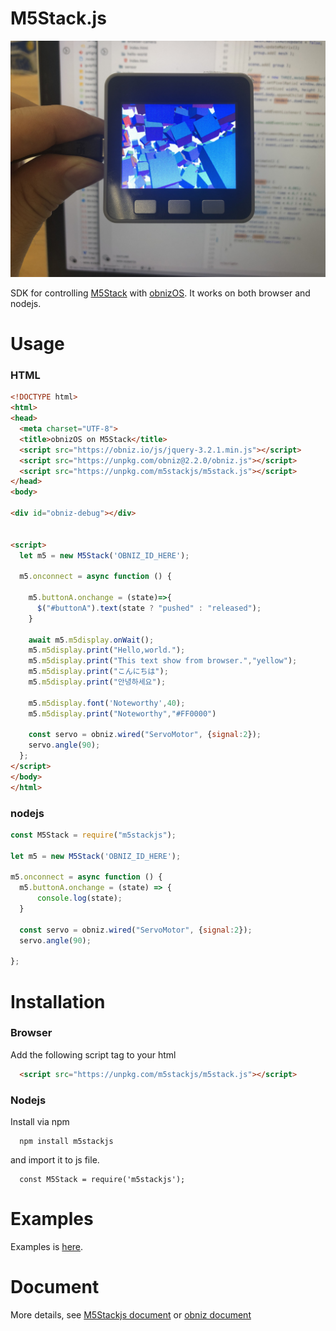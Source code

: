 # M5Stack.js


![3d cubes](examples/html/display/3d-cubes/3d-cubes.JPG)

SDK for controlling [M5Stack](https://m5stack.com/) with [obnizOS](https://obniz.io).
It works on both browser and nodejs.


# Usage

### HTML

```html
<!DOCTYPE html>
<html>
<head>
  <meta charset="UTF-8">
  <title>obnizOS on M5Stack</title>
  <script src="https://obniz.io/js/jquery-3.2.1.min.js"></script>
  <script src="https://unpkg.com/obniz@2.2.0/obniz.js"></script>
  <script src="https://unpkg.com/m5stackjs/m5stack.js"></script>
</head>
<body>

<div id="obniz-debug"></div>


<script>
  let m5 = new M5Stack('OBNIZ_ID_HERE');

  m5.onconnect = async function () {

    m5.buttonA.onchange = (state)=>{
      $("#buttonA").text(state ? "pushed" : "released");
    }

    await m5.m5display.onWait();
    m5.m5display.print("Hello,world.");
    m5.m5display.print("This text show from browser.","yellow");
    m5.m5display.print("こんにちは");
    m5.m5display.print("안녕하세요");

    m5.m5display.font('Noteworthy',40);
    m5.m5display.print("Noteworthy","#FF0000")

	const servo = obniz.wired("ServoMotor", {signal:2});
	servo.angle(90);
  };
</script>
</body>
</html>
```


### nodejs

```javascript
const M5Stack = require("m5stackjs");

let m5 = new M5Stack('OBNIZ_ID_HERE');

m5.onconnect = async function () {
  m5.buttonA.onchange = (state) => {
      console.log(state);
  }
  
  const servo = obniz.wired("ServoMotor", {signal:2});
  servo.angle(90);

};

```

# Installation

### Browser
Add the following script tag to your html

```html
  <script src="https://unpkg.com/m5stackjs/m5stack.js"></script>
```

### Nodejs
Install via npm

```
  npm install m5stackjs
```

and import it to js file.

```nodejs
  const M5Stack = require('m5stackjs');
```


# Examples

Examples is [here](/examples).

# Document
More details, see [M5Stackjs document](https://obniz.github.io/m5stackjs/classes/_src_m5stack_.m5stack.html) or [obniz document](https://obniz.io/doc/root)